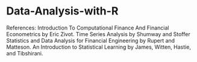 # Data-Analysis-with-R
References:  Introduction To Computational Finance And Financial Econometrics by Eric Zivot. Time Series Analysis by Shumway and Stoffer Statistics and Data Analysis for Financial Engineering by Rupert and Matteson. An Introduction to Statistical Learning by James, Witten, Hastie, and Tibshirani.
